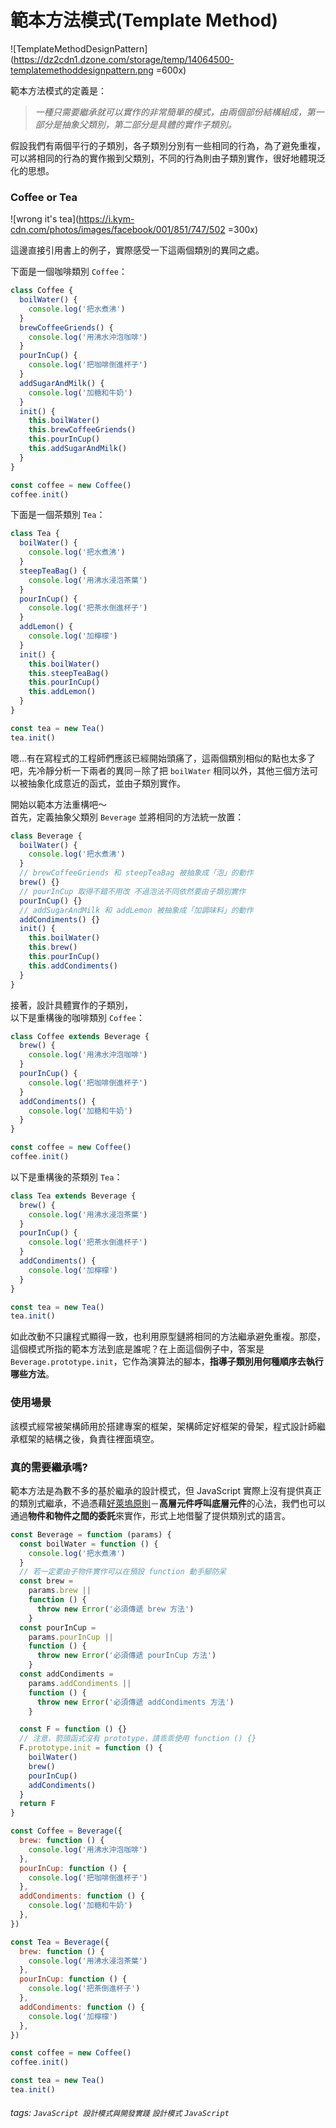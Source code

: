 # 範本方法模式(Template Method)

![TemplateMethodDesignPattern](https://dz2cdn1.dzone.com/storage/temp/14064500-templatemethoddesignpattern.png =600x)

範本方法模式的定義是：<br />

> _一種只需要繼承就可以實作的非常簡單的模式，由兩個部份結構組成，第一部分是抽象父類別，第二部分是具體的實作子類別。_

假設我們有兩個平行的子類別，各子類別分別有一些相同的行為，為了避免重複，可以將相同的行為的實作搬到父類別，不同的行為則由子類別實作，很好地體現泛化的思想。

### Coffee or Tea

![wrong it's tea](https://i.kym-cdn.com/photos/images/facebook/001/851/747/502 =300x)

這邊直接引用書上的例子，實際感受一下這兩個類別的異同之處。

下面是一個咖啡類別 `Coffee`：

```javascript
class Coffee {
  boilWater() {
    console.log('把水煮沸')
  }
  brewCoffeeGriends() {
    console.log('用沸水沖泡咖啡')
  }
  pourInCup() {
    console.log('把咖啡倒進杯子')
  }
  addSugarAndMilk() {
    console.log('加糖和牛奶')
  }
  init() {
    this.boilWater()
    this.brewCoffeeGriends()
    this.pourInCup()
    this.addSugarAndMilk()
  }
}

const coffee = new Coffee()
coffee.init()
```

下面是一個茶類別 `Tea`：

```javascript
class Tea {
  boilWater() {
    console.log('把水煮沸')
  }
  steepTeaBag() {
    console.log('用沸水浸泡茶葉')
  }
  pourInCup() {
    console.log('把茶水倒進杯子')
  }
  addLemon() {
    console.log('加檸檬')
  }
  init() {
    this.boilWater()
    this.steepTeaBag()
    this.pourInCup()
    this.addLemon()
  }
}

const tea = new Tea()
tea.init()
```

嗯...有在寫程式的工程師們應該已經開始頭痛了，這兩個類別相似的點也太多了吧，先冷靜分析一下兩者的異同－除了把 `boilWater` 相同以外，其他三個方法可以被抽象化成意近的函式，並由子類別實作。

開始以範本方法重構吧～<br />
首先，定義抽象父類別 `Beverage` 並將相同的方法統一放置：

```javascript
class Beverage {
  boilWater() {
    console.log('把水煮沸')
  }
  // brewCoffeeGriends 和 steepTeaBag 被抽象成「泡」的動作
  brew() {}
  // pourInCup 取得不錯不用改 不過泡法不同依然要由子類別實作
  pourInCup() {}
  // addSugarAndMilk 和 addLemon 被抽象成「加調味料」的動作
  addCondiments() {}
  init() {
    this.boilWater()
    this.brew()
    this.pourInCup()
    this.addCondiments()
  }
}
```

接著，設計具體實作的子類別，<br />
以下是重構後的咖啡類別 `Coffee`：

```javascript
class Coffee extends Beverage {
  brew() {
    console.log('用沸水沖泡咖啡')
  }
  pourInCup() {
    console.log('把咖啡倒進杯子')
  }
  addCondiments() {
    console.log('加糖和牛奶')
  }
}

const coffee = new Coffee()
coffee.init()
```

以下是重構後的茶類別 `Tea`：

```javascript
class Tea extends Beverage {
  brew() {
    console.log('用沸水浸泡茶葉')
  }
  pourInCup() {
    console.log('把茶水倒進杯子')
  }
  addCondiments() {
    console.log('加檸檬')
  }
}

const tea = new Tea()
tea.init()
```

如此改動不只讓程式顯得一致，也利用原型鏈將相同的方法繼承避免重複。那麼，這個模式所指的範本方法到底是誰呢？在上面這個例子中，答案是 `Beverage.prototype.init`，它作為演算法的腳本，**指導子類別用何種順序去執行哪些方法**。

### 使用場景

該模式經常被架構師用於搭建專案的框架，架構師定好框架的骨架，程式設計師繼承框架的結構之後，負責往裡面填空。

### 真的需要繼承嗎?

範本方法是為數不多的基於繼承的設計模式，但 JavaScript 實際上沒有提供真正的類別式繼承，不過憑藉[好萊塢原則](https://baike.baidu.com/item/%E5%A5%BD%E8%8E%B1%E5%9D%9E%E5%8E%9F%E5%88%99/16019700)－**高層元件呼叫底層元件**的心法，我們也可以通過**物件和物件之間的委託**來實作，形式上地借鑿了提供類別式的語言。

```javascript
const Beverage = function (params) {
  const boilWater = function () {
    console.log('把水煮沸')
  }
  // 若一定要由子物件實作可以在預設 function 動手腳防呆
  const brew =
    params.brew ||
    function () {
      throw new Error('必須傳遞 brew 方法')
    }
  const pourInCup =
    params.pourInCup ||
    function () {
      throw new Error('必須傳遞 pourInCup 方法')
    }
  const addCondiments =
    params.addCondiments ||
    function () {
      throw new Error('必須傳遞 addCondiments 方法')
    }

  const F = function () {}
  // 注意，箭頭函式沒有 prototype，請乖乖使用 function () {}
  F.prototype.init = function () {
    boilWater()
    brew()
    pourInCup()
    addCondiments()
  }
  return F
}

const Coffee = Beverage({
  brew: function () {
    console.log('用沸水沖泡咖啡')
  },
  pourInCup: function () {
    console.log('把咖啡倒進杯子')
  },
  addCondiments: function () {
    console.log('加糖和牛奶')
  },
})

const Tea = Beverage({
  brew: function () {
    console.log('用沸水浸泡茶葉')
  },
  pourInCup: function () {
    console.log('把茶倒進杯子')
  },
  addCondiments: function () {
    console.log('加檸檬')
  },
})

const coffee = new Coffee()
coffee.init()

const tea = new Tea()
tea.init()
```

###### tags: `JavaScript 設計模式與開發實踐` `設計模式` `JavaScript`
